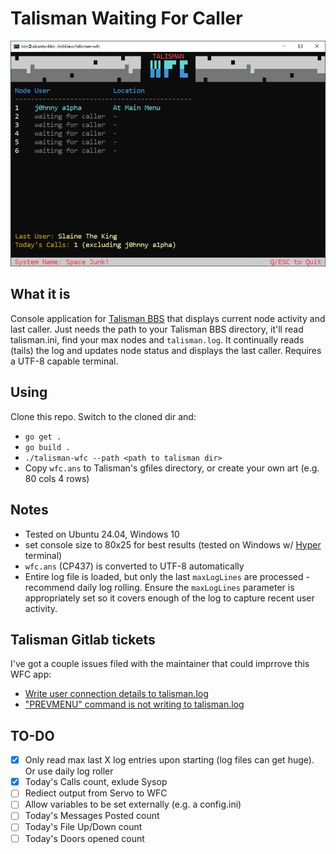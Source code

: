 # Talisman Waiting For Caller
![simple POC](assets/screen.png)

## What it is
Console application for [Talisman BBS](http://talismanbbs.org) that displays current node activity and last caller. Just needs the path to your Talisman BBS directory, it'll read talisman.ini, find your max nodes and `talisman.log`. It continually reads (tails) the log and updates node status and displays the last caller. Requires a UTF-8 capable terminal. 

## Using
Clone this repo. Switch to the cloned dir and:
- ```go get .```
- ```go build .```
- ```./talisman-wfc --path <path to talisman dir>```
- Copy `wfc.ans` to Talisman's gfiles directory, or create your own art (e.g. 80 cols 4 rows)

## Notes
- Tested on Ubuntu 24.04, Windows 10 
- set console size to 80x25 for best results (tested on Windows w/ [Hyper](https://hyper.is/) terminal)
- `wfc.ans` (CP437) is converted to UTF-8 automatically
- Entire log file is loaded, but only the last `maxLogLines` are processed - recommend daily log rolling. Ensure the `maxLogLines` parameter is appropriately set so it covers enough of the log to capture recent user activity.

## Talisman Gitlab tickets
I've got a couple issues filed with the maintainer that could imprrove this WFC app:
- [Write user connection details to talisman.log](https://gitlab.com/lawrencestockman/talisman/-/issues/5)
- ["PREVMENU" command is not writing to talisman.log](https://gitlab.com/lawrencestockman/talisman/-/issues/4)

## TO-DO
- [X] Only read max last X log entries upon starting (log files can get huge). Or use daily log roller
- [X] Today's Calls count, exlude Sysop
- [ ] Rediect output from Servo to WFC
- [ ] Allow variables to be set externally (e.g. a config.ini)
- [ ] Today's Messages Posted count
- [ ] Today's File Up/Down count
- [ ] Today's Doors opened count
